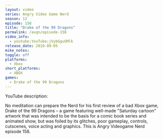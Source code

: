 ```yaml
---
layout: video
series: Angry Video Game Nerd
season: 12
episode: 158
title: "Drake of the 99 Dragons"
permalink: /avgn/episode-158
video_info:
  - youtube;YouTube;jVybGgvGMlk
release_date: 2018-09-05
mike_notes:
toggle: off
platforms:
  - Xbox
short_platforms:
  - XBOX
games:
  - Drake of the 99 Dragons
---
```


<p class="yt-description">YouTube description:</p>

No meditation can prepare the Nerd for his first review of a bad Xbox game, Drake of the 99 Dragons – a game featuring well-made "Saturday cartoon" artwork that was intended to be the basis for a comic book series and animated show, but was foiled by its glitches, poor gameplay, controls, cutscenes, voice acting and graphics. This is Angry Videogame Nerd episode 158.